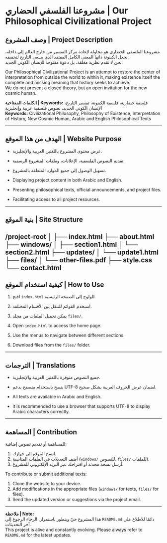 # مشروعنا الفلسفي الحضاري | Our Philosophical Civilizational Project

## وصف المشروع | Project Description
مشروعنا الفلسفي الحضاري هو محاولة لإعادة مركز التفسير من خارج العالم إلى داخله، بجعل الكينونة ذاتها المعنى الكامل المفتقد الذي يسعى التاريخ لتحقيقه.  
نحن لا نقدم نظرية مغلقة، بل دعوة مفتوحة للإنسان الكوني الجديد.  

Our Philosophical Civilizational Project is an attempt to restore the center of interpretation from outside the world to within it, making existence itself the complete and missing meaning that history seeks to achieve.  
We do not present a closed theory, but an open invitation for the new cosmic human.

**الكلمات المفتاحية | Keywords:** فلسفة حضارية، فلسفة الكينونة، تفسير التاريخ، الإنسان الكوني الجديد، نصوص فلسفية عربية وإنجليزية  
**Keywords:** Civilizational Philosophy, Philosophy of Existence, Interpretation of History, New Cosmic Human, Arabic and English Philosophical Texts

---

## الهدف من هذا الموقع | Website Purpose
- عرض محتوى المشروع باللغتين العربية والإنجليزية.  
- تقديم النصوص الفلسفية، الإعلانات، وملفات المشروع الرسمية.  
- تسهيل الوصول إلى جميع الموارد المتعلقة بالمشروع.

- Displaying project content in both Arabic and English.  
- Presenting philosophical texts, official announcements, and project files.  
- Facilitating access to all project resources.

---

## بنية الموقع | Site Structure

/project-root
│
├── index.html
├── about.html
├── windows/
│ ├── section1.html
│ └── section2.html
├── updates/
│ └── update1.html
├── files/
│ └── other-files.pdf
├── style.css
└── contact.html
---

## كيفية استخدام الموقع | How to Use
1. افتح `index.html` للولوج إلى الصفحة الرئيسية.  
2. استخدم القوائم للتنقل بين الأقسام المختلفة.  
3. يمكن تحميل الملفات من مجلد `files/`.

1. Open `index.html` to access the home page.  
2. Use the menus to navigate between different sections.  
3. Download files from the `files/` folder.

---

## الترجمات | Translations
- جميع النصوص متوفرة باللغتين العربية والإنجليزية.  
- ينصح باستخدام متصفح يدعم UTF-8 لضمان عرض الحروف العربية بشكل صحيح.

- All texts are available in Arabic and English.  
- It is recommended to use a browser that supports UTF-8 to display Arabic characters correctly.

---

## المساهمة | Contribution
للمساهمة أو تقديم نصوص إضافية:  
1. انسخ الموقع إلى جهازك.  
2. أضف التعديلات في الملفات المناسبة (`windows/` للنصوص، `files/` للملفات).  
3. أرسل نسخة محدثة أو اقتراحك عبر البريد الإلكتروني للمشروع.

To contribute or submit additional texts:  
1. Clone the website to your device.  
2. Add modifications in the appropriate files (`windows/` for texts, `files/` for files).  
3. Send the updated version or suggestions via the project email.

---

**ملاحظة | Note:**  
هذا المشروع حيّ ويتطور باستمرار. الرجاء الرجوع إلى `README.md` دائمًا للاطلاع على آخر التحديثات.  
This project is alive and constantly evolving. Please always refer to `README.md` for the latest updates.

